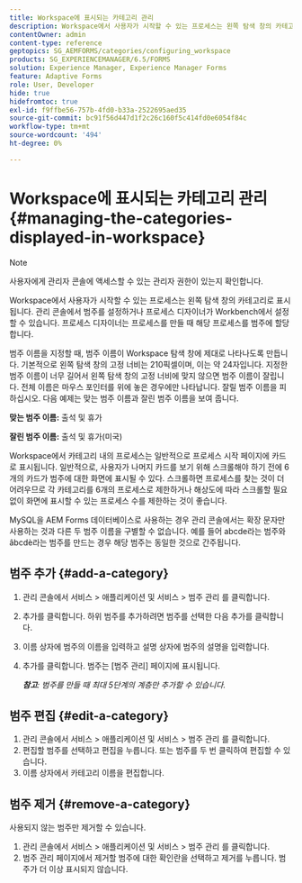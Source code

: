 ```yaml
---
title: Workspace에 표시되는 카테고리 관리
description: Workspace에서 사용자가 시작할 수 있는 프로세스는 왼쪽 탐색 창의 카테고리로 표시됩니다. Workspace에 표시되는 이러한 범주를 관리하는 방법을 알아봅니다.
contentOwner: admin
content-type: reference
geptopics: SG_AEMFORMS/categories/configuring_workspace
products: SG_EXPERIENCEMANAGER/6.5/FORMS
solution: Experience Manager, Experience Manager Forms
feature: Adaptive Forms
role: User, Developer
hide: true
hidefromtoc: true
exl-id: f9ffbe56-757b-4fd0-b33a-2522695aed35
source-git-commit: bc91f56d447d1f2c26c160f5c414fd0e6054f84c
workflow-type: tm+mt
source-wordcount: '494'
ht-degree: 0%

---
```


# Workspace에 표시되는 카테고리 관리 {#managing-the-categories-displayed-in-workspace}

>[!NOTE]
> 
> 사용자에게 관리자 콘솔에 액세스할 수 있는 관리자 권한이 있는지 확인합니다.

Workspace에서 사용자가 시작할 수 있는 프로세스는 왼쪽 탐색 창의 카테고리로 표시됩니다. 관리 콘솔에서 범주를 설정하거나 프로세스 디자이너가 Workbench에서 설정할 수 있습니다. 프로세스 디자이너는 프로세스를 만들 때 해당 프로세스를 범주에 할당합니다.

범주 이름을 지정할 때, 범주 이름이 Workspace 탐색 창에 제대로 나타나도록 만듭니다. 기본적으로 왼쪽 탐색 창의 고정 너비는 210픽셀이며, 이는 약 24자입니다. 지정한 범주 이름이 너무 길어서 왼쪽 탐색 창의 고정 너비에 맞지 않으면 범주 이름이 잘립니다. 전체 이름은 마우스 포인터를 위에 놓은 경우에만 나타납니다. 잘릴 범주 이름을 피하십시오. 다음 예제는 맞는 범주 이름과 잘린 범주 이름을 보여 줍니다.

**맞는 범주 이름:** 출석 및 휴가

**잘린 범주 이름:** 출석 및 휴가(미국)

Workspace에서 카테고리 내의 프로세스는 일반적으로 프로세스 시작 페이지에 카드로 표시됩니다. 일반적으로, 사용자가 나머지 카드를 보기 위해 스크롤해야 하기 전에 6개의 카드가 범주에 대한 화면에 표시될 수 있다. 스크롤하면 프로세스를 찾는 것이 더 어려우므로 각 카테고리를 6개의 프로세스로 제한하거나 해상도에 따라 스크롤할 필요 없이 화면에 표시할 수 있는 프로세스 수를 제한하는 것이 좋습니다.

MySQL을 AEM Forms 데이터베이스로 사용하는 경우 관리 콘솔에서는 확장 문자만 사용하는 것과 다른 두 범주 이름을 구별할 수 없습니다. 예를 들어 abcde라는 범주와 âbcdè라는 범주를 만드는 경우 해당 범주는 동일한 것으로 간주됩니다.

## 범주 추가 {#add-a-category}

1. 관리 콘솔에서 서비스 > 애플리케이션 및 서비스 > 범주 관리 를 클릭합니다.
1. 추가를 클릭합니다. 하위 범주를 추가하려면 범주를 선택한 다음 추가를 클릭합니다.
1. 이름 상자에 범주의 이름을 입력하고 설명 상자에 범주의 설명을 입력합니다.
1. 추가를 클릭합니다. 범주는 [범주 관리] 페이지에 표시됩니다.

   ***참고&#x200B;**: 범주를 만들 때 최대 5단계의 계층만 추가할 수 있습니다.*

## 범주 편집 {#edit-a-category}

1. 관리 콘솔에서 서비스 > 애플리케이션 및 서비스 > 범주 관리 를 클릭합니다.
1. 편집할 범주를 선택하고 편집을 누릅니다. 또는 범주를 두 번 클릭하여 편집할 수 있습니다.
1. 이름 상자에서 카테고리 이름을 편집합니다.

## 범주 제거 {#remove-a-category}

사용되지 않는 범주만 제거할 수 있습니다.

1. 관리 콘솔에서 서비스 > 애플리케이션 및 서비스 > 범주 관리 를 클릭합니다.
1. 범주 관리 페이지에서 제거할 범주에 대한 확인란을 선택하고 제거를 누릅니다. 범주가 더 이상 표시되지 않습니다.
